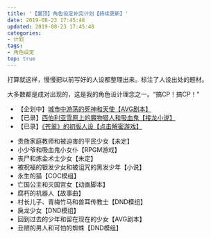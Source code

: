 ```yaml
---
title: '【置顶】角色设定补完计划【持续更新】'
date: 2019-08-23 17:45:48
updated: 2019-08-23 17:45:48
categories:
- 计划
tags:
- 角色设定
top: true
---
```


打算就这样，慢慢把以前写好的人设都整理出来。标注了人设出处的题材。

大多数都是成对出现的，这是我的角色设计理念之一。“搞CP！搞CP！”

- 【企划中】[城市中游荡的死神和天使【AVG剧本】](https://skmtjun.github.io/2019/08/21/2019-08-21-16-15-51%E4%BC%81%E5%88%92/)
- 【已录】[西伯利亚雪原上的魔物猎人和吸血鬼【接龙小说】](https://skmtjun.github.io/2019/08/22/2019-08-22-18-40-32%E4%BA%BA%E8%AE%BE/)
- 【已录】[《苍翠》的初版人设【点击解密游戏】](https://skmtjun.github.io/2019/08/23/2019-08-23-11-44-16%E4%BA%BA%E8%AE%BE/)
<!--more-->
- 贵族家庭教师和被迫害的平民少女【未定】
- 小少爷和吸血鬼小女仆【RPGM游戏】
- 丧尸和炼金术士少女【未定】
- 被祝福的银发少女和被诅咒的黑发少年【小说】
- 永生的猫【COC模组】
- 亡国公主和灭国宫女【动画脚本】
- 腐朽的机器人【故事曲】
- 村长儿子、青梅竹马和兽耳传教士【DND模组】
- 戾龙少女【DND模组】
- 回到过去的少年和留在现在的少女【AVG剧本】
- 丑陋的男人和可怕的蜘蛛【DND模组】